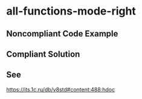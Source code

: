 # all-functions-mode-right

## Noncompliant Code Example

## Compliant Solution

## See
https://its.1c.ru/db/v8std#content:488:hdoc